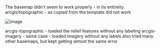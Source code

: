 The basemap didn't seem to work properly - in its entireity.
arcgis/topographic - as copied from the template did not work

![image](https://github.com/eignatiu/geom99lab1/assets/146376226/b236da71-fd42-467c-84f6-2268493e4add)

arcgis-topographic - loaded the relief features without any labeling
arcgis-imagery - same case - loaded imagery without any labels
also tried many other basemaps, but kept getting almost the same error
